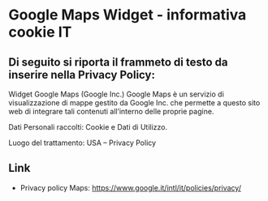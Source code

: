 # Google Maps Widget - informativa cookie IT

## Di seguito si riporta il frammeto di testo da inserire nella Privacy Policy:
Widget Google Maps (Google Inc.)
Google Maps è un servizio di visualizzazione di mappe gestito da Google Inc. che permette a questo sito web di integrare tali contenuti all’interno delle proprie pagine.

Dati Personali raccolti: Cookie e Dati di Utilizzo.

Luogo del trattamento: USA – Privacy Policy

## Link
- Privacy policy Maps: https://www.google.it/intl/it/policies/privacy/

